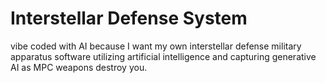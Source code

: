 # Interstellar Defense System

vibe coded with AI because I want my own interstellar defense military apparatus software utilizing artificial intelligence and capturing generative AI as MPC weapons destroy you.

